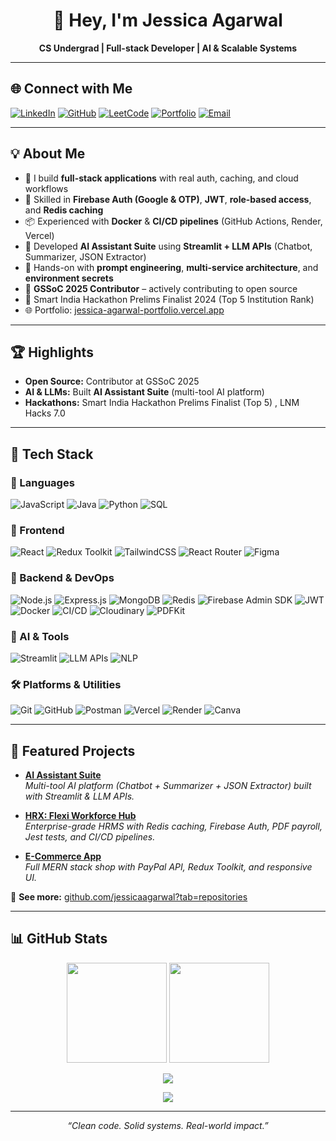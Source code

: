 <h1 align="center">👋 Hey, I'm Jessica Agarwal</h1>

<p align="center">
  <strong>CS Undergrad | Full-stack Developer | AI & Scalable Systems</strong>
</p>

---

## 🌐 Connect with Me

[![LinkedIn](https://img.shields.io/badge/LinkedIn-blue?logo=linkedin&logoColor=white)](https://www.linkedin.com/in/jessica-agarwal-00b6b7225/)
[![GitHub](https://img.shields.io/badge/GitHub-181717?logo=github&logoColor=white)](https://github.com/jessicaagarwal)
[![LeetCode](https://img.shields.io/badge/LeetCode-FFA116?logo=leetcode&logoColor=white)](https://leetcode.com/u/jessicaagarwal/)
[![Portfolio](https://img.shields.io/badge/Portfolio-000000?logo=vercel&logoColor=white)](https://jessica-agarwal-portfolio.vercel.app/)
[![Email](https://img.shields.io/badge/Gmail-red?logo=gmail&logoColor=white)](mailto:agarwaljessica25@gmail.com)

---

## 💡 About Me

- 💼 I build **full-stack applications** with real auth, caching, and cloud workflows  
- 🔐 Skilled in **Firebase Auth (Google & OTP)**, **JWT**, **role-based access**, and **Redis caching**  
- 📦 Experienced with **Docker** & **CI/CD pipelines** (GitHub Actions, Render, Vercel)  
- 🤖 Developed **AI Assistant Suite** using **Streamlit + LLM APIs** (Chatbot, Summarizer, JSON Extractor)  
- 🧠 Hands-on with **prompt engineering**, **multi-service architecture**, and **environment secrets**  
- 🌱 **GSSoC 2025 Contributor** – actively contributing to open source  
- 🚀 Smart India Hackathon Prelims Finalist 2024 (Top 5 Institution Rank)  
- 🌐 Portfolio: [jessica-agarwal-portfolio.vercel.app](https://jessica-agarwal-portfolio.vercel.app/)

---

## 🏆 Highlights

- **Open Source:** Contributor at GSSoC 2025  
- **AI & LLMs:** Built **AI Assistant Suite** (multi-tool AI platform)  
- **Hackathons:** Smart India Hackathon Prelims Finalist (Top 5) , LNM Hacks 7.0

---

## 🧰 Tech Stack

### 💬 Languages
![JavaScript](https://img.shields.io/badge/JavaScript-F7DF1E?logo=javascript&logoColor=black)
![Java](https://img.shields.io/badge/Java-007396?logo=java&logoColor=white)
![Python](https://img.shields.io/badge/Python-3776AB?logo=python&logoColor=white)
![SQL](https://img.shields.io/badge/SQL-4479A1?logo=mysql&logoColor=white)

### 🎨 Frontend
![React](https://img.shields.io/badge/React(Vite)-20232A?logo=react&logoColor=61DAFB)
![Redux Toolkit](https://img.shields.io/badge/Redux--Toolkit-593D88?logo=redux&logoColor=white)
![TailwindCSS](https://img.shields.io/badge/TailwindCSS-38B2AC?logo=tailwindcss&logoColor=white)
![React Router](https://img.shields.io/badge/React--Router-CA4245?logo=reactrouter&logoColor=white)
![Figma](https://img.shields.io/badge/Figma-F24E1E?logo=figma&logoColor=white)

### 🔧 Backend & DevOps
![Node.js](https://img.shields.io/badge/Node.js-339933?logo=node.js&logoColor=white)
![Express.js](https://img.shields.io/badge/Express.js-000000?logo=express&logoColor=white)
![MongoDB](https://img.shields.io/badge/MongoDB-47A248?logo=mongodb&logoColor=white)
![Redis](https://img.shields.io/badge/Redis-DC382D?logo=redis&logoColor=white)
![Firebase Admin SDK](https://img.shields.io/badge/Firebase--Admin-FFCA28?logo=firebase&logoColor=black)
![JWT](https://img.shields.io/badge/JWT-black?logo=jsonwebtokens&logoColor=white)
![Docker](https://img.shields.io/badge/Docker-2496ED?logo=docker&logoColor=white)
![CI/CD](https://img.shields.io/badge/CI%2FCD-2088FF?logo=githubactions&logoColor=white)
![Cloudinary](https://img.shields.io/badge/Cloudinary-3448C5?logo=cloudinary&logoColor=white)
![PDFKit](https://img.shields.io/badge/PDFKit-003B71?logo=pdf&logoColor=white)

### 🤖 AI & Tools
![Streamlit](https://img.shields.io/badge/Streamlit-FF4B4B?logo=streamlit&logoColor=white)
![LLM APIs](https://img.shields.io/badge/Generative--AI--APIs-000000?logo=openaigym&logoColor=white)
![NLP](https://img.shields.io/badge/NLP-4B8BBE?logo=python&logoColor=white)

### 🛠 Platforms & Utilities
![Git](https://img.shields.io/badge/Git-F05032?logo=git&logoColor=white)
![GitHub](https://img.shields.io/badge/GitHub-181717?logo=github&logoColor=white)
![Postman](https://img.shields.io/badge/Postman-FF6C37?logo=postman&logoColor=white)
![Vercel](https://img.shields.io/badge/Vercel-000000?logo=vercel&logoColor=white)
![Render](https://img.shields.io/badge/Render-46E3B7?logo=render&logoColor=black)
![Canva](https://img.shields.io/badge/Canva-00C4CC?logo=canva&logoColor=white)

---

## 🚀 Featured Projects

- **[AI Assistant Suite](https://github.com/jessicaagarwal/ai-assistant-suite)**  
  *Multi-tool AI platform (Chatbot + Summarizer + JSON Extractor) built with Streamlit & LLM APIs.*

- **[HRX: Flexi Workforce Hub](https://github.com/jessicaagarwal/S64_Jessica_Capstone_HRX)**  
  *Enterprise-grade HRMS with Redis caching, Firebase Auth, PDF payroll, Jest tests, and CI/CD pipelines.*

- **[E-Commerce App](https://github.com/jessicaagarwal/e-commerce-application)**  
  *Full MERN stack shop with PayPal API, Redux Toolkit, and responsive UI.*

📂 **See more:** [github.com/jessicaagarwal?tab=repositories](https://github.com/jessicaagarwal?tab=repositories)

---

## 📊 GitHub Stats

<p align="center">
  <img src="https://github-readme-stats.vercel.app/api?username=jessicaagarwal&show_icons=true&theme=radical" height="160" />
  <img src="https://github-readme-stats.vercel.app/api/top-langs/?username=jessicaagarwal&layout=compact&theme=radical" height="160" />
</p>

<p align="center">
  <img src="https://github-readme-streak-stats.herokuapp.com/?user=jessicaagarwal&theme=radical&hide_border=false" />
</p>

<p align="center">
  <img src="https://github-profile-trophy.vercel.app/?username=jessicaagarwal&theme=radical&row=1&no-frame=true&margin-w=20" />
</p>

---

<p align="center"><i>“Clean code. Solid systems. Real-world impact.”</i></p>
